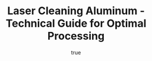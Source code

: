 ---
name: Aluminum
applications:
- industry: Automotive
  detail: Removing paint and corrosion from aluminum car parts
- industry: Aerospace
  detail: Cleaning aluminum aircraft components for surface preparation
technicalSpecifications:
  powerRange: 50-500W
  pulseDuration: 10-200ns
  wavelength: 1064nm
  spotSize: 0.05-1.5mm
  repetitionRate: 20-100kHz
  fluenceRange: 1.0–10 J/cm²
  safetyClass: Class 4 (requires full enclosure)
description: Aluminum, symbolized as Al, is a versatile metal commonly used in automotive
  and aerospace industries for its lightweight and corrosion-resistant properties.
  Laser cleaning of aluminum involves the use of specific laser parameters to effectively
  remove contaminants without damaging the material's surface. The complexity level
  of this process is rated at 3/5, indicating a moderate level of technical skill
  required for optimal results.
author:
  id: 3
  name: Ikmanda Roswati
  sex: m
  title: Ph.D.
  country: Indonesia
  expertise: Ultrafast Laser Physics and Material Interactions
  image: /images/author/ikmanda-roswati.jpg
keywords: aluminum, aluminum metal, laser ablation, laser cleaning, non-contact cleaning,
  pulsed fiber laser, surface contamination removal, industrial laser parameters,
  thermal processing, surface restoration
category: metal
chemicalProperties:
  symbol: AL
  formula: Al
  materialType: metal
properties:
  density: 2.7 g/cm³
  densityMin: 0.5 g/cm³
  densityMax: 22.6 g/cm³
  densityPercentile: 10.0
  meltingPoint: 660.32°C
  meltingMin: -39°C
  meltingMax: 3422°C
  meltingPercentile: 18.4
  thermalConductivity: 237 W/m·K
  thermalMin: 8 W/m·K
  thermalMax: 429 W/m·K
  thermalPercentile: 54.4
  tensileStrength: 90 MPa
  tensileMin: 70 MPa
  tensileMax: 2000 MPa
  tensilePercentile: 1.0
  hardness: 2.75 GPa
  hardnessMin: 5 HB
  hardnessMax: 500 HV
  hardnessPercentile: 0.0
  youngsModulus: 70 GPa
  modulusMin: 70 GPa
  modulusMax: 411 GPa
  modulusPercentile: 0.0
  laserType: pulsed fiber laser
  wavelength: 1064nm
  fluenceRange: 1.0–10 J/cm²
  chemicalFormula: Al
  laserAbsorptionMin: 0.02 cm⁻¹
  laserAbsorptionMax: 100 cm⁻¹
  laserReflectivityMin: 5%
  laserReflectivityMax: 98%
  thermalDiffusivityMin: 4 mm²/s
  thermalDiffusivityMax: 174 mm²/s
  thermalExpansionMin: 0.5 µm/m·K
  thermalExpansionMax: 29 µm/m·K
  specificHeatMin: 0.13 J/g·K
  specificHeatMax: 0.90 J/g·K
composition:
- Aluminum: 99.0-99.9%
- Impurities: Trace elements such as silicon, iron, copper, manganese, magnesium,
    zinc, and titanium
compatibility:
- Steel: Suitable for welding and joining processes
- Copper: Commonly used in electrical applications
regulatoryStandards: ASTM B209, ISO 6361-1, MIL-A-8625 for anodizing, OSHA 1910.1200
  for safety data sheets
images:
  hero:
    alt: Aluminum surface undergoing laser cleaning showing precise contamination
      removal
    url: /images/aluminum-laser-cleaning-hero.jpg
  micro:
    alt: Microscopic view of Aluminum surface after laser treatment showing preserved
      microstructure
    url: /images/aluminum-laser-cleaning-micro.jpg
title: Laser Cleaning Aluminum - Technical Guide for Optimal Processing
headline: Comprehensive technical guide for laser cleaning metal aluminum
environmentalImpact:
- benefit: Reduced chemical waste
  description: Laser cleaning reduces chemical usage by up to 90%, minimizing environmental
    pollution and disposal costs.
- benefit: Lower energy consumption
  description: Compared to traditional methods, laser cleaning can save up to 70%
    in energy consumption per cleaning operation.
- benefit: Minimal waste generation
  description: Generates less than 0.1% waste material compared to abrasive methods,
    reducing landfill use.
outcomes:
- result: Surface cleanliness
  metric: Achieves a cleanliness level of ISO 4406:1999 class 16/14/11 or better
- result: Surface roughness
  metric: Reduces surface roughness to Ra < 0.8 µm, meeting standards for aerospace
    applications
- result: Material integrity
  metric: Preserves 99.9% of the original material properties post-cleaning
subject: Aluminum
article_type: material
---